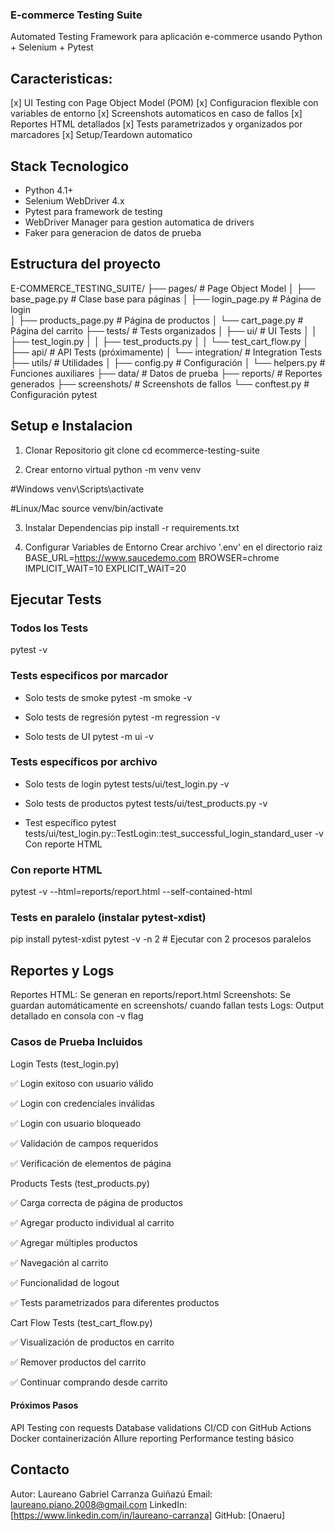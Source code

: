 ###  E-commerce Testing Suite

Automated Testing Framework para aplicación e-commerce usando Python + Selenium + Pytest

## Caracteristicas: 
[x] UI Testing con Page Object Model (POM)
[x] Configuracion flexible con variables de entorno
[x] Screenshots automaticos en caso de fallos
[x] Reportes HTML detallados
[x] Tests parametrizados y organizados por marcadores
[x] Setup/Teardown automatico

## Stack Tecnologico
* Python 4.1+
* Selenium WebDriver 4.x
* Pytest para framework de testing
* WebDriver Manager para gestion automatica de drivers
* Faker para generacion de datos de prueba



## Estructura del proyecto
E-COMMERCE_TESTING_SUITE/
├── pages/                 # Page Object Model
│   ├── base_page.py       # Clase base para páginas
│   ├── login_page.py      # Página de login  
│   ├── products_page.py   # Página de productos
│   └── cart_page.py       # Página del carrito
├── tests/                 # Tests organizados
│   ├── ui/                # UI Tests
│   │   ├── test_login.py
│   │   ├── test_products.py
│   │   └── test_cart_flow.py
│   ├── api/              # API Tests (próximamente)
│   └── integration/      # Integration Tests
├── utils/                # Utilidades
│   ├── config.py         # Configuración
│   └── helpers.py        # Funciones auxiliares
├── data/                 # Datos de prueba
├── reports/              # Reportes generados
├── screenshots/          # Screenshots de fallos
└── conftest.py           # Configuración pytest




## Setup e Instalacion 

1. Clonar Repositorio
git clone <tu-repo-url>
cd ecommerce-testing-suite

2. Crear entorno virtual
python -m venv venv

#Windows
venv\Scripts\activate

#Linux/Mac
source venv/bin/activate

3. Instalar Dependencias
pip install -r requirements.txt

4. Configurar Variables de Entorno
Crear archivo '.env' en el directorio raiz
BASE_URL=https://www.saucedemo.com
BROWSER=chrome
IMPLICIT_WAIT=10
EXPLICIT_WAIT=20



## Ejecutar Tests

### Todos los Tests
pytest -v

### Tests especificos por marcador
- Solo tests de smoke
pytest -m smoke -v

- Solo tests de regresión
pytest -m regression -v

- Solo tests de UI
pytest -m ui -v

### Tests específicos por archivo
- Solo tests de login
pytest tests/ui/test_login.py -v

- Solo tests de productos
pytest tests/ui/test_products.py -v

- Test específico
pytest tests/ui/test_login.py::TestLogin::test_successful_login_standard_user -v
Con reporte HTML

### Con reporte HTML
pytest -v --html=reports/report.html --self-contained-html

### Tests en paralelo (instalar pytest-xdist)
pip install pytest-xdist
pytest -v -n 2  # Ejecutar con 2 procesos paralelos



## Reportes y Logs

Reportes HTML: Se generan en reports/report.html
Screenshots: Se guardan automáticamente en screenshots/ cuando fallan tests
Logs: Output detallado en consola con -v flag


### Casos de Prueba Incluidos
Login Tests (test_login.py)

✅ Login exitoso con usuario válido

✅ Login con credenciales inválidas

✅ Login con usuario bloqueado

✅ Validación de campos requeridos

✅ Verificación de elementos de página

Products Tests (test_products.py)

✅ Carga correcta de página de productos

✅ Agregar producto individual al carrito

✅ Agregar múltiples productos

✅ Navegación al carrito

✅ Funcionalidad de logout

✅ Tests parametrizados para diferentes productos

Cart Flow Tests (test_cart_flow.py)

✅ Visualización de productos en carrito

✅ Remover productos del carrito

✅ Continuar comprando desde carrito





#### Próximos Pasos

 API Testing con requests
 Database validations
 CI/CD con GitHub Actions
 Docker containerización
 Allure reporting
 Performance testing básico




## Contacto
Autor: Laureano Gabriel Carranza Guiñazú
Email: laureano.piano.2008@gmail.com
LinkedIn: [https://www.linkedin.com/in/laureano-carranza]
GitHub: [Onaeru]